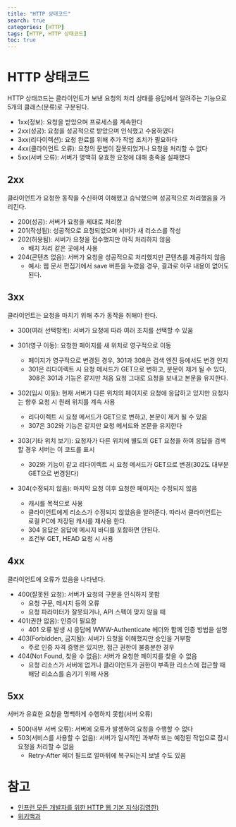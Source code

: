 ```yaml
---
title: "HTTP 상태코드"
search: true
categories: [HTTP]
tags: [HTTP, HTTP 상태코드]
toc: true
---
```


# HTTP 상태코드
HTTP 상태코드는 클라이언트가 보낸 요청의 처리 상태를 응답에서 알려주는 기능으로 5개의 클래스(분류)로 구분된다.

 - 1xx(정보): 요청을 받았으며 프로세스를 계속한다
 - 2xx(성공): 요청을 성공적으로 받았으며 인식했고 수용하였다
 - 3xx(리다이렉션): 요청 완료를 위해 추가 작업 조치가 필요하다
 - 4xx(클라이언트 오류): 요청의 문법이 잘못되었거나 요청을 처리할 수 없다
 - 5xx(서버 오류): 서버가 명백히 유효한 요청에 대해 충족을 실패했다

## 2xx
클라이언트가 요청한 동작을 수신하여 이해했고 승낙했으며 성공적으로 처리했음을 가리킨다.

- 200(성공): 서버가 요청을 제대로 처리함
- 201(작성됨): 성공적으로 요청되었으며 서버가 새 리소스를 작성
- 202(허용됨): 서버가 요청을 접수했지만 아직 처리하지 않음
  - 배치 처리 같은 곳에서 사용
- 204(콘텐츠 없음): 서버가 요청을 성공적으로 처리했지만 콘텐츠를 제공하지 않음
  - 예시: 웹 문서 편집기에서 save 버튼을 누렀을 경우, 결과로 아무 내용이 없어도 된다.

## 3xx
클라이언트는 요청을 마치기 위해 추가 동작을 취해야 한다.

- 300(여러 선택항목): 서버가 요청에 따라 여러 조치를 선택할 수 있움
- 301(영구 이동): 요청한 페이지를 새 위치로 영구적으로 이동
  - 페이지가 영구적으로 변경된 경우, 301과 308은 검색 엔진 등에서도 변경 인지
  - 301은 리다이렉트 시 요청 메서드가 GET으로 변하고, 분문이 제거 될 수 있다, 308은 301과 기능은 같지만 처음 요청 그대로 요청을 보내고 본문을 유지한다.

- 302(임시 이동): 현재 서버가 다른 위치의 페이지로 요청에 응답하고 있지만 요청자는 향후 요청 시 원래 위치를 계속 사용
  - 리다이렉트 시 요청 메서드가 GET으로 변하고, 본문이 제거 될 수 있음
  - 307은 302와 기능은 같지만 요청 메서드와 본문을 유지한다

- 303(기타 위치 보기): 요청자가 다른 위치에 별도의 GET 요청을 하여 응답을 검색할 경우 서버는 이 코드를 표시
  - 302와 기능이 같고 리다이렉트 시 요청 메서드가 GET으로 변경(302도 대부분 GET으로 변경된다)
- 304(수정되지 않음): 마지막 요청 이후 요청한 페이지는 수정되지 않음
  - 캐시를 목적으로 사용
  - 클라이언트에게 리소스가 수정되지 않았음을 알려준다. 따라서 클라이언트는 로컬 PC에 저장된 캐시를 재사용 한다.
  - 304 응답은 응답에 메시지 바디를 포함하면 안된다.
  - 조건부 GET, HEAD 요청 시 사용

## 4xx
클라이언트에 오류가 있음을 나타낸다.

- 400(잘못된 요청): 서버가 요청의 구문을 인식하지 못함
  - 요청 구문, 메시지 등의 오류
  - 요청 파라미터가 잘못되거나, API 스펙이 맞지 않을 때
- 401(권한 없음): 인증이 필요함
  - 401 오류 발생 시 응답에 WWW-Authenticate 헤더와 함께 인증 방법을 설명
- 403(Forbidden, 금지됨): 서버가 요청을 이해했지만 승인을 거부함
  - 주로 인증 자격 증명은 있지만, 접근 권한이 불충분한 경우
- 404(Not Found, 찾을 수 없음): 서버가 요청한 페이지를 찾을 수 없음
  - 요청 리소스가 서버에 없거나 클라이언트가 권한이 부족한 리소스에 접근할 때 해당 리소스를 숨기기 위해 사용

## 5xx
서버가 유효한 요청을 명백하게 수행하지 못함(서버 오류)

- 500(내부 서버 오류): 서버에 오류가 발생하여 요청을 수행할 수 없다
- 503(서비스를 사용할 수 없음): 서버가 일시적인 과부하 또는 예정된 작업으로 잠시 요청을 처리할 수 없음
  - Retry-After 헤더 필드로 얼마뒤에 복구되는지 보낼 수도 있음

# 참고

- [인프런 모든 개발자를 위한 HTTP 웹 기본 지식(김영한)](https://www.inflearn.com/course/http-%EC%9B%B9-%EB%84%A4%ED%8A%B8%EC%9B%8C%ED%81%AC/dashboard)
- [위키백과](https://ko.wikipedia.org/wiki/HTTP_%EC%83%81%ED%83%9C_%EC%BD%94%EB%93%9C#1xx_(%EC%A1%B0%EA%B1%B4%EB%B6%80_%EC%9D%91%EB%8B%B5))
